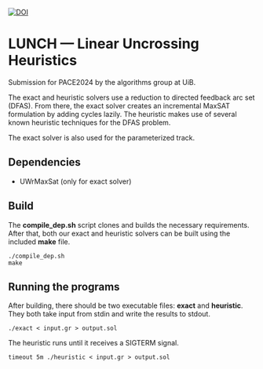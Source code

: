 [![DOI](https://zenodo.org/badge/756037799.svg)](https://zenodo.org/doi/10.5281/zenodo.11540760)

# LUNCH &mdash; Linear Uncrossing Heuristics

Submission for PACE2024 by the algorithms group at UiB.

The exact and heuristic solvers use a reduction to directed feedback arc set (DFAS).
From there, the exact solver creates an incremental MaxSAT formulation by adding cycles lazily.
The heuristic makes use of several known heuristic techniques for the DFAS problem.

The exact solver is also used for the parameterized track.

## Dependencies

* UWrMaxSat (only for exact solver)

## Build

The **compile_dep.sh** script clones and builds the necessary requirements. After that, both our exact and heuristic solvers can be built using the included **make** file.

```
./compile_dep.sh
make
```

## Running the programs

After building, there should be two executable files: **exact** and **heuristic**. They both take input from stdin and write the results to stdout.

```
./exact < input.gr > output.sol
```

The heuristic runs until it receives a SIGTERM signal.

```
timeout 5m ./heuristic < input.gr > output.sol
```
